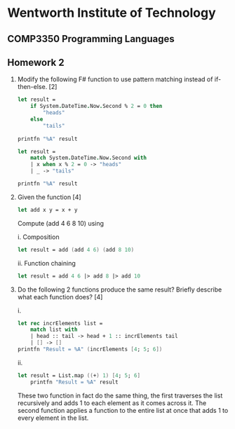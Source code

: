 # Wentworth Institute of Technology

## COMP3350 Programming Languages

## Homework 2

1. Modify the following F# function to use pattern matching instead of if-then-else. [2]

    ```fsharp
    let result =
        if System.DateTime.Now.Second % 2 = 0 then
            "heads"
        else
            "tails"
            
    printfn "%A" result
    ```

    ```fsharp
    let result =
        match System.DateTime.Now.Second with
        | x when x % 2 = 0 -> "heads"
        | _ -> "tails"

    printfn "%A" result
    ```

2. Given the function [4]

    ```fsharp
    let add x y = x + y
    ```

    Compute (add 4 6 8 10) using

    i. Composition

    ```fsharp
    let result = add (add 4 6) (add 8 10)
    ```

    ii. Function chaining

    ```fsharp
    let result = add 4 6 |> add 8 |> add 10
    ```

3.	Do the following 2 functions produce the same result? Briefly describe what each function does?					[4]

    i.

    ```fsharp
    let rec incrElements list =
        match list with
        | head :: tail -> head + 1 :: incrElements tail
        | [] -> []
    printfn "Result = %A" (incrElements [4; 5; 6])
    ```

    ii.

    ```fsharp
    let result = List.map ((+) 1) [4; 5; 6]
        printfn "Result = %A" result
    ```

    These two function in fact do the same thing, the first traverses the list recursively and adds 1 to each element as it comes across it. The second function applies a function to the entire list at once that adds 1 to every element in the list.
